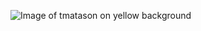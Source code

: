 ![Image of tmatason on yellow background](https://user-images.githubusercontent.com/7763291/39103790-31d5aeb4-466a-11e8-86eb-21f1090bc31f.png)
